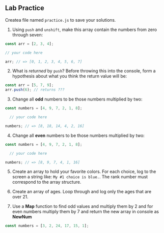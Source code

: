 

## Lab Practice

Createa  file named `practice.js` to save your solutions.

1. Using `push` and `unshift`, make this array contain the numbers from zero through seven:

```js
const arr = [2, 3, 4];

// your code here

arr; // => [0, 1, 2, 3, 4, 5, 6, 7]
```

2. What is *returned* by `push`? Before throwing this into the console, form a hypothesis about what you think the return value will be:

```js
const arr = [5, 7, 9];
arr.push(6); // returns ???
```

3. Change all **odd** numbers to be those numbers multiplied by two:
```js
const numbers = [4, 9, 7, 2, 1, 8];

  // your code here

numbers; // => [8, 18, 14, 4, 2, 16]
```

4. Change all **even** numbers to be those numbers multiplied by two:
```js
const numbers = [4, 9, 7, 2, 1, 8];

  // your code here

numbers; // => [8, 9, 7, 4, 1, 16]
```

5.  Create an array to hold your favorite colors.  For each choice, log to the screen a string like: `My #1 choice is blue.`. The rank number must correspond to the array structure.

6.  Create an array of ages.  Loop through and log only the ages that are over 21.

7.  Use a **Map** function to find odd values and multiply them by 2 and for even numbers multiply them by 7 and return the new array in console as **NewNum**

```js
const numbers = [3, 2, 24, 17, 15, 1];

```

